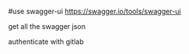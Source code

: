 #use swagger-ui https://swagger.io/tools/swagger-ui

get all the swagger json

authenticate with gitlab
